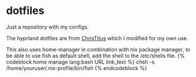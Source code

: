 # dotfiles
Just a repository with my configs

The hyprland dotfiles are from [ChrisTitus](https://github.com/ChrisTitusTech/hyprland-titus) which I modified for my own use.

This also uses home-manager in combination with nix package manager, to be able to use fish as default shell, add the shell to the /etc/shells file.
{% codeblock home manage lang:bash URL link_text %}
chsh -s /home/youruser/.nix-profile/bin/fish
{% endcodeblock %}
